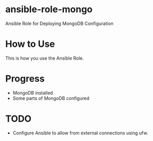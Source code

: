 # ansible-role-mongo
Ansible Role for Deploying MongoDB Configuration

# How to Use   
This is how you use the Ansible Role.

# Progress
- MongoDB installed 
- Some parts of MongoDB configured

# TODO
- Configure Ansible to allow from external connections using ufw.

